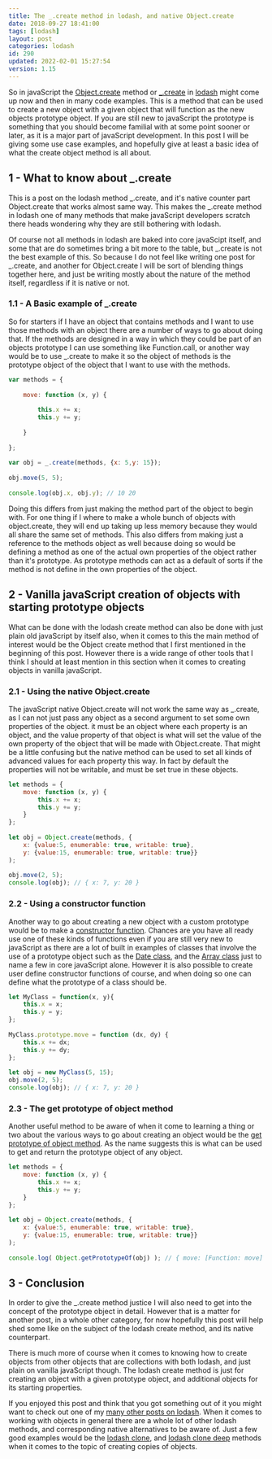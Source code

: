 ```yaml
---
title: The _.create method in lodash, and native Object.create
date: 2018-09-27 18:41:00
tags: [lodash]
layout: post
categories: lodash
id: 290
updated: 2022-02-01 15:27:54
version: 1.15
---
```


So in javaScript the [Object.create](https://developer.mozilla.org/en-US/docs/Web/JavaScript/Reference/Global_Objects/Object/create) method or [\_.create](https://lodash.com/docs/4.17.10#create) in [lodash](https://lodash.com/) might come up now and then in many code examples. This is a method that can be used to create a new object with a given object that will function as the new objects prototype object. If you are still new to javaScript the prototype is something that you should become familial with at some point sooner or later, as it is a major part of javaScript development. In this post I will be giving some use case examples, and hopefully give at least a basic idea of what the create object method is all about.

<!-- more -->

## 1 - What to know about \_.create

This is a post on the lodash method \_.create, and it's native counter part Object.create that works almost same way. This makes the \_.create method in lodash one of many methods that make javaScript developers scratch there heads wondering why they are still bothering with lodash. 

Of course not all methods in lodash are baked into core javaScipt itself, and some that are do sometimes bring a bit more to the table, but \_.create is not the best example of this. So because I do not feel like writing one post for \_.create, and another for Object.create I will be sort of blending things together here, and just be writing mostly about the nature of the method itself, regardless if it is native or not.

### 1.1 - A Basic example of \_.create

So for starters if I have an object that contains methods and I want to use those methods with an object there are a number of ways to go about doing that. If the methods are designed in a way in which they could be part of an objects prototype I can use something like Function.call, or another way would be to use \_.create to make it so the object of methods is the prototype object of the object that I want to use with the methods.

```js
var methods = {
 
    move: function (x, y) {
 
        this.x += x;
        this.y += y;
 
    }
 
};
 
var obj = _.create(methods, {x: 5,y: 15});
 
obj.move(5, 5);
 
console.log(obj.x, obj.y); // 10 20
```

Doing this differs from just making the method part of the object to begin with. For one thing if I where to make a whole bunch of objects with object.create, they will end up taking up less memory because they would all share the same set of methods. This also differs from making just a reference to the methods object as well because doing so would be defining a method as one of the actual own properties of the object rather than it's prototype. As prototype methods can act as a default of sorts if the method is not define in the own properties of the object.

## 2 - Vanilla javaScript creation of objects with starting prototype objects

What can be done with the lodash create method can also be done with just plain old javaScript by itself also, when it comes to this the main method of interest would be the Object create method that I first mentioned in the beginning of this post. However there is a wide range of other tools that I think I should at least mention in this section when it comes to creating objects in vanilla javaScript.

### 2.1 - Using the native Object.create 

The javaScript native Object.create will not work the same way as \_.create, as I can not just pass any object as a second argument to set some own properties of the object. it must be an object where each property is an object, and the value property of that object is what will set the value of the own property of the object that will be made with Object.create. That might be a little confusing but the native method can be used to set all kinds of advanced values for each property this way. In fact by default the properties will not be writable, and must be set true in these objects.

```js
let methods = {
    move: function (x, y) {
        this.x += x;
        this.y += y;
    }
};
 
let obj = Object.create(methods, {
    x: {value:5, enumerable: true, writable: true}, 
    y: {value:15, enumerable: true, writable: true}}
);
 
obj.move(2, 5);
console.log(obj); // { x: 7, y: 20 }
```

### 2.2 - Using a constructor function

Another way to go about creating a new object with a custom prototype would be to make a [constructor function](/2019/02/27/js-javascript-constructor/). Chances are you have all ready use one of these kinds of functions even if you are still very new to javaScript as there are a lot of built in examples of classes that involve the use of a prototype object such as the [Date class](/2019/02/14/js-javascript-date/), and the [Array class](/2018/12/10/js-array/) just to name a few in core javaScript alone. However it is also possible to create user define constructor functions of course, and when doing so one can define what the prototype of a class should be.

```js
let MyClass = function(x, y){
    this.x = x;
    this.y = y;
};
 
MyClass.prototype.move = function (dx, dy) {
    this.x += dx;
    this.y += dy;
};
 
let obj = new MyClass(5, 15);
obj.move(2, 5);
console.log(obj); // { x: 7, y: 20 }
```

### 2.3 - The get prototype of object method

Another useful method to be aware of when it come to learning a thing or two about the various ways to go about creating an object would be the [get prototype of object method](https://developer.mozilla.org/en-US/docs/Web/JavaScript/Reference/Global_Objects/Object/getPrototypeOf). As the name suggests this is what can be used to get and return the prototype object of any object.

```js
let methods = {
    move: function (x, y) {
        this.x += x;
        this.y += y;
    }
};
 
let obj = Object.create(methods, {
    x: {value:5, enumerable: true, writable: true}, 
    y: {value:15, enumerable: true, writable: true}}
);
 
console.log( Object.getPrototypeOf(obj) ); // { move: [Function: move] }
```

## 3 - Conclusion

In order to give the \_.create method justice I will also need to get into the concept of the prototype object in detail. However that is a matter for another post, in a whole other category, for now hopefully this post will help shed some like on the subject of the lodash create method, and its native counterpart.

There is much more of course when it comes to knowing how to create objects from other objects that are collections with both lodash, and just plain on vanilla javaScript though. The lodash create method is just for creating an object with a given prototype object, and additional objects for its starting properties.

If you enjoyed this post and think that you got something out of it you might want to check out one of my [many other posts on lodash](/categories/lodash/). When it comes to working with objects in general there are a whole lot of other lodash methods, and corresponding native alternatives to be aware of. Just a few good examples would be the [lodash clone](/2017/10/02/lodash_clone/), and [lodash clone deep](/2017/11/13/lodash_clonedeep/) methods when it comes to the topic of creating copies of objects.